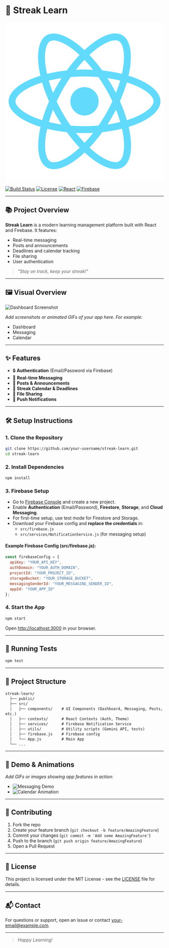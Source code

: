 # 🚀 Streak Learn

![Streak Learn Banner](public/logo512.png)

[![Build Status](https://img.shields.io/badge/build-passing-brightgreen)](https://github.com/your-repo)
[![License](https://img.shields.io/badge/license-MIT-blue.svg)](LICENSE)
[![React](https://img.shields.io/badge/React-18-blue?logo=react)](https://reactjs.org/)
[![Firebase](https://img.shields.io/badge/Firebase-Enabled-yellow?logo=firebase)](https://firebase.google.com/)

---

## 📚 Project Overview

**Streak Learn** is a modern learning management platform built with React and Firebase. It features:
- Real-time messaging
- Posts and announcements
- Deadlines and calendar tracking
- File sharing
- User authentication

> _"Stay on track, keep your streak!"_

---

## 🖼️ Visual Overview

![Dashboard Screenshot](docs/dashboard_screenshot.png)

*Add screenshots or animated GIFs of your app here. For example:*
- Dashboard
- Messaging
- Calendar

---

## ✨ Features

- 🔒 **Authentication** (Email/Password via Firebase)
- 💬 **Real-time Messaging**
- 📝 **Posts & Announcements**
- 📅 **Streak Calendar & Deadlines**
- 📁 **File Sharing**
- 🔔 **Push Notifications**

---

## 🛠️ Setup Instructions

### 1. Clone the Repository
```bash
git clone https://github.com/your-username/streak-learn.git
cd streak-learn
```

### 2. Install Dependencies
```bash
npm install
```

### 3. Firebase Setup
- Go to [Firebase Console](https://console.firebase.google.com/) and create a new project.
- Enable **Authentication** (Email/Password), **Firestore**, **Storage**, and **Cloud Messaging**.
- For first-time setup, use test mode for Firestore and Storage.
- Download your Firebase config and **replace the credentials** in:
  - `src/firebase.js`
  - `src/services/NotificationService.js` (for messaging setup)

#### Example Firebase Config (src/firebase.js):
```js
const firebaseConfig = {
  apiKey: "YOUR_API_KEY",
  authDomain: "YOUR_AUTH_DOMAIN",
  projectId: "YOUR_PROJECT_ID",
  storageBucket: "YOUR_STORAGE_BUCKET",
  messagingSenderId: "YOUR_MESSAGING_SENDER_ID",
  appId: "YOUR_APP_ID"
};
```

### 4. Start the App
```bash
npm start
```
Open [http://localhost:3000](http://localhost:3000) in your browser.

---

## 🧪 Running Tests
```bash
npm test
```

---

## 📂 Project Structure

```
streak-learn/
  ├── public/
  ├── src/
  │   ├── components/    # UI Components (Dashboard, Messaging, Posts, etc.)
  │   ├── contexts/      # React Contexts (Auth, Theme)
  │   ├── services/      # Firebase Notification Service
  │   ├── utils/         # Utility scripts (Gemini API, tests)
  │   ├── firebase.js    # Firebase config
  │   └── App.js         # Main App
  └── ...
```

---

## 📸 Demo & Animations

*Add GIFs or images showing app features in action:*
- ![Messaging Demo](docs/messaging_demo.gif)
- ![Calendar Animation](docs/calendar_animation.gif)

---

## 🤝 Contributing

1. Fork the repo
2. Create your feature branch (`git checkout -b feature/AmazingFeature`)
3. Commit your changes (`git commit -m 'Add some AmazingFeature'`)
4. Push to the branch (`git push origin feature/AmazingFeature`)
5. Open a Pull Request

---

## 📄 License

This project is licensed under the MIT License - see the [LICENSE](LICENSE) file for details.

---

## 📬 Contact

For questions or support, open an issue or contact [your-email@example.com](mailto:your-email@example.com).

---

> _Happy Learning!_

